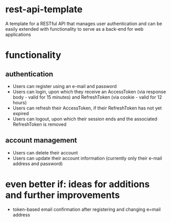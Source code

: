 # rest-api-template
A template for a RESTful API that manages user authentication and can be easily extended with functionality to serve as a back-end for web applications  

# functionality
## authentication
* Users can register using an e-mail and password 
* Users can login, upon which they receive an AccessToken (via response body - valid for 15 minutes) and RefreshToken (via cookie - valid for 12 hours)
* Users can refresh their AccessToken, if their RefreshToken has not yet expired
* Users can logout, upon which their session ends and the associated RefreshToken is removed

## account management
* Users can delete their account
* Users can update their account information (currently only their e-mail address and password)

# even better if: ideas for additions and further improvements
* token-based email confirmation after registering and changing e=mail address
